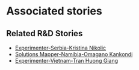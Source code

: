 # Associated stories

<!-- !!DO NOT REMOVE!! start autogenerated hyperlinks -->
## Related R&D Stories
- [Experimenter-Serbia-Kristina Nikolic](/RnD-Archive/stories/?doc=Experimenters_SRB)
- [Solutions Mapper\-Namibia\-Omagano Kankondi](/RnD-Archive/stories/?doc=SolutionMappers_NAM)
- [Experimenter-Vietnam-Tran Huong Giang](/RnD-Archive/stories/?doc=Experimenters_VNM)
<!-- !!DO NOT REMOVE!! end autogenerated hyperlinks -->